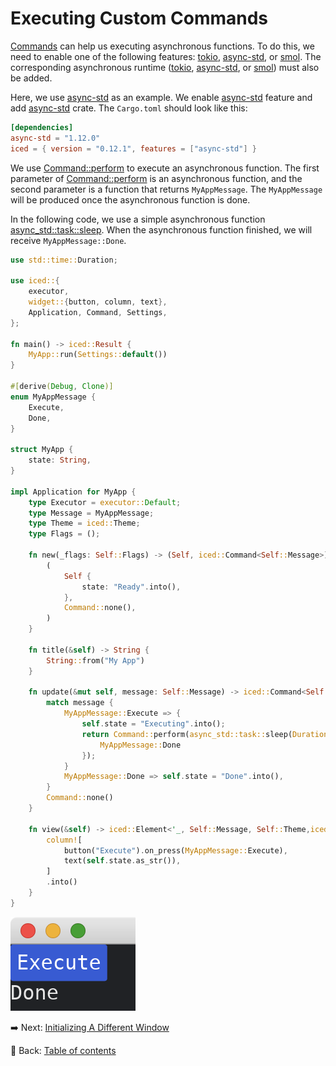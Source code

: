 # Executing Custom Commands

[Commands](https://docs.rs/iced/0.12.1/iced/struct.Command.html) can help us executing asynchronous functions.
To do this, we need to enable one of the following features: [tokio](https://docs.rs/crate/iced/0.12.1/features#tokio), [async-std](https://docs.rs/crate/iced/0.12.1/features#async-std), or [smol](https://docs.rs/crate/iced/0.12.1/features#smol).
The corresponding asynchronous runtime ([tokio](https://crates.io/crates/tokio), [async-std](https://crates.io/crates/async-std), or [smol](https://crates.io/crates/smol)) must also be added.

Here, we use [async-std](https://crates.io/crates/async-std) as an example.
We enable [async-std](https://docs.rs/crate/iced/latest/features#async-std) feature and add [async-std](https://crates.io/crates/async-std) crate.
The `Cargo.toml` should look like this:

```toml
[dependencies]
async-std = "1.12.0"
iced = { version = "0.12.1", features = ["async-std"] }
```

We use [Command::perform](https://docs.rs/iced/0.12.1/iced/struct.Command.html#method.perform) to execute an asynchronous function.
The first parameter of [Command::perform](https://docs.rs/iced/0.12.1/iced/struct.Command.html#method.perform) is an asynchronous function, and the second parameter is a function that returns `MyAppMessage`.
The `MyAppMessage` will be produced once the asynchronous function is done.

In the following code, we use a simple asynchronous function [async_std::task::sleep](https://docs.rs/async-std/1.12.0/async_std/task/fn.sleep.html).
When the asynchronous function finished, we will receive `MyAppMessage::Done`.

```rust
use std::time::Duration;

use iced::{
    executor,
    widget::{button, column, text},
    Application, Command, Settings,
};

fn main() -> iced::Result {
    MyApp::run(Settings::default())
}

#[derive(Debug, Clone)]
enum MyAppMessage {
    Execute,
    Done,
}

struct MyApp {
    state: String,
}

impl Application for MyApp {
    type Executor = executor::Default;
    type Message = MyAppMessage;
    type Theme = iced::Theme;
    type Flags = ();

    fn new(_flags: Self::Flags) -> (Self, iced::Command<Self::Message>) {
        (
            Self {
                state: "Ready".into(),
            },
            Command::none(),
        )
    }

    fn title(&self) -> String {
        String::from("My App")
    }

    fn update(&mut self, message: Self::Message) -> iced::Command<Self::Message> {
        match message {
            MyAppMessage::Execute => {
                self.state = "Executing".into();
                return Command::perform(async_std::task::sleep(Duration::from_secs(1)), |_| {
                    MyAppMessage::Done
                });
            }
            MyAppMessage::Done => self.state = "Done".into(),
        }
        Command::none()
    }

    fn view(&self) -> iced::Element<'_, Self::Message, Self::Theme,iced::Renderer> {
        column![
            button("Execute").on_press(MyAppMessage::Execute),
            text(self.state.as_str()),
        ]
        .into()
    }
}
```

![Executing custom commands](./pic/executing_custom_commands.png)

:arrow_right:  Next: [Initializing A Different Window](./initializing_a_different_window.md)

:blue_book: Back: [Table of contents](./../README.md)
